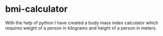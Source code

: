 # bmi-calculator
With the help of python I have created a body mass index calculator which requires weight of a person in kilograms and height of a person in meters.
